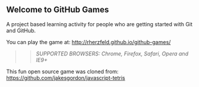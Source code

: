 ## Welcome to GitHub Games

A project based learning activity for people who are getting started with Git and GitHub.

You can play the game at: http://rherzfeld.github.io/github-games/

>> _*SUPPORTED BROWSERS*: Chrome, Firefox, Safari, Opera and IE9+_

This fun open source game was cloned from: https://github.com/jakesgordon/javascript-tetris
